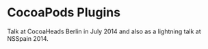 # CocoaPods Plugins

Talk at CocoaHeads Berlin in July 2014 and also as a lightning talk at NSSpain 2014.
